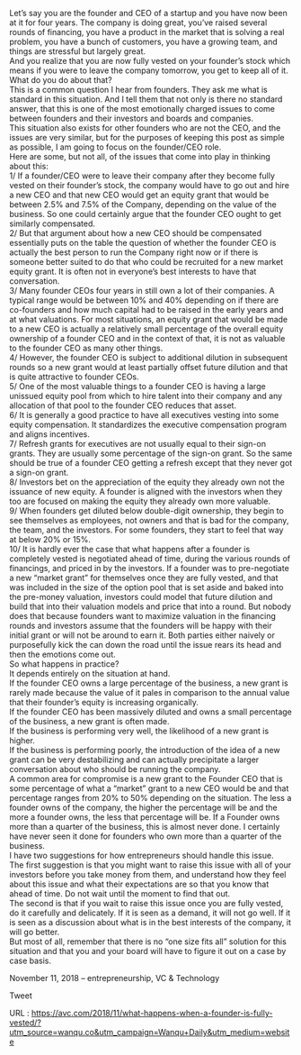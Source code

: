   Let’s say you are the founder and CEO of a startup and you have now been at it for four years. The company is doing great, you’ve raised several rounds of financing, you have a product in the market that is solving a real problem, you have a bunch of customers, you have a growing team, and things are stressful but largely great.  
    And you realize that you are now fully vested on your founder’s stock which means if you were to leave the company tomorrow, you get to keep all of it. What do you do about that?  
    This is a common question I hear from founders. They ask me what is standard in this situation. And I tell them that not only is there no standard answer, that this is one of the most emotionally charged issues to come between founders and their investors and boards and companies.  
    This situation also exists for other founders who are not the CEO, and the issues are very similar, but for the purposes of keeping this post as simple as possible, I am going to focus on the founder/CEO role.  
    Here are some, but not all, of the issues that come into play in thinking about this:  
    1/ If a founder/CEO were to leave their company after they become fully vested on their founder’s stock, the company would have to go out and hire a new CEO and that new CEO would get an equity grant that would be between 2.5% and 7.5% of the Company, depending on the value of the business. So one could certainly argue that the founder CEO ought to get similarly compensated.  
    2/ But that argument about how a new CEO should be compensated essentially puts on the table the question of whether the founder CEO is actually the best person to run the Company right now or if there is someone better suited to do that who could be recruited for a new market equity grant. It is often not in everyone’s best interests to have that conversation.  
    3/ Many founder CEOs four years in still own a lot of their companies. A typical range would be between 10% and 40% depending on if there are co-founders and how much capital had to be raised in the early years and at what valuations. For most situations, an equity grant that would be made to a new CEO is actually a relatively small percentage of the overall equity ownership of a founder CEO and in the context of that, it is not as valuable to the founder CEO as many other things.  
    4/ However, the founder CEO is subject to additional dilution in subsequent rounds so a new grant would at least partially offset future dilution and that is quite attractive to founder CEOs.  
    5/ One of the most valuable things to a founder CEO is having a large unissued equity pool from which to hire talent into their company and any allocation of that pool to the founder CEO reduces that asset.  
    6/ It is generally a good practice to have all executives vesting into some equity compensation. It standardizes the executive compensation program and aligns incentives.  
    7/ Refresh grants for executives are not usually equal to their sign-on grants. They are usually some percentage of the sign-on grant. So the same should be true of a founder CEO getting a refresh except that they never got a sign-on grant.   
    8/ Investors bet on the appreciation of the equity they already own not the issuance of new equity. A founder is aligned with the investors when they too are focused on making the equity they already own more valuable.   
    9/ When founders get diluted below double-digit ownership, they begin to see themselves as employees, not owners and that is bad for the company, the team, and the investors. For some founders, they start to feel that way at below 20% or 15%.  
    10/ It is hardly ever the case that what happens after a founder is completely vested is negotiated ahead of time, during the various rounds of financings, and priced in by the investors. If a founder was to pre-negotiate a new “market grant” for themselves once they are fully vested, and that was included in the size of the option pool that is set aside and baked into the pre-money valuation, investors could model that future dilution and build that into their valuation models and price that into a round. But nobody does that because founders want to maximize valuation in the financing rounds and investors assume that the founders will be happy with their initial grant or will not be around to earn it. Both parties either naively or purposefully kick the can down the road until the issue rears its head and then the emotions come out.  
    So what happens in practice?  
    It depends entirely on the situation at hand.  
    If the founder CEO owns a large percentage of the business, a new grant is rarely made because the value of it pales in comparison to the annual value that their founder’s equity is increasing organically.  
    If the founder CEO has been massively diluted and owns a small percentage of the business, a new grant is often made.  
    If the business is performing very well, the likelihood of a new grant is higher.  
    If the business is performing poorly, the introduction of the idea of a new grant can be very destabilizing and can actually precipitate a larger conversation about who should be running the company.  
    A common area for compromise is a new grant to the Founder CEO that is some percentage of what a “market” grant to a new CEO would be and that percentage ranges from 20% to 50% depending on the situation. The less a founder owns of the company, the higher the percentage will be and the more a founder owns, the less that percentage will be. If a Founder owns more than a quarter of the business, this is almost never done. I certainly have never seen it done for founders who own more than a quarter of the business.  
    I have two suggestions for how entrepreneurs should handle this issue.  
    The first suggestion is that you might want to raise this issue with all of your investors before you take money from them, and understand how they feel about this issue and what their expectations are so that you know that ahead of time. Do not wait until the moment to find that out.  
    The second is that if you wait to raise this issue once you are fully vested, do it carefully and delicately. If it is seen as a demand, it will not go well. If it is seen as a discussion about what is in the best interests of the company, it will go better.  
    But most of all, remember that there is no “one size fits all” solution for this situation and that you and your board will have to figure it out on a case by case basis.  
      
    
November 11, 2018 – entrepreneurship, VC & Technology
  
    
Tweet
  
    
  URL : https://avc.com/2018/11/what-happens-when-a-founder-is-fully-vested/?utm_source=wanqu.co&utm_campaign=Wanqu+Daily&utm_medium=website